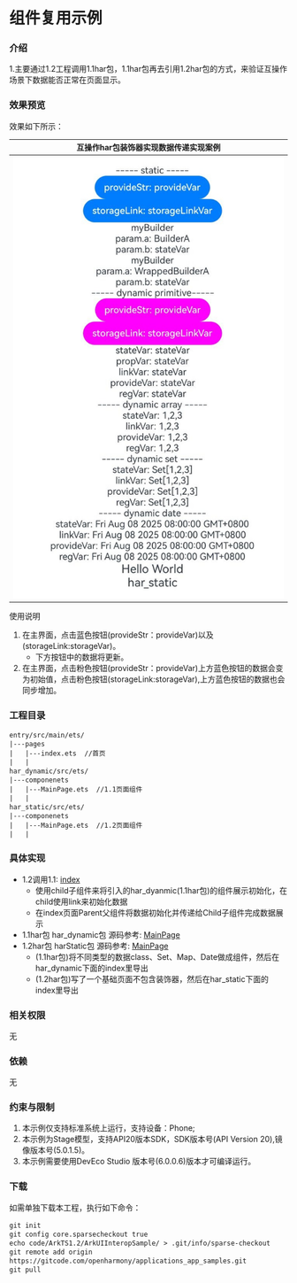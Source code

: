 # 组件复用示例

### 介绍

1.主要通过1.2工程调用1.1har包，1.1har包再去引用1.2har包的方式，来验证互操作场景下数据能否正常在页面显示。

### 效果预览

效果如下所示：

|互操作har包装饰器实现数据传递实现案例|
|--------------------------------|
|![Alt text](entry/src/main/resources/base/media/example01.png)|

使用说明

1. 在主界面，点击蓝色按钮(provideStr：provideVar)以及(storageLink:storageVar)。
    * 下方按钮中的数据将更新。
2.  在主界面，点击粉色按钮(provideStr：provideVar)上方蓝色按钮的数据会变为初始值，点击粉色按钮(storageLink:storageVar),上方蓝色按钮的数据也会同步增加。

### 工程目录

```
entry/src/main/ets/
|---pages
|   |---index.ets  //首页
|   |
har_dynamic/src/ets/
|---componenets
|   |---MainPage.ets  //1.1页面组件
|   |   
har_static/src/ets/
|---componenets
|   |---MainPage.ets  //1.2页面组件
|   |                   
```

### 具体实现

* 1.2调用1.1: [index](entry/src/main/ets/pages/Index.ets)
    * 使用child子组件来将引入的har_dyanmic(1.1har包)的组件展示初始化，在child使用link来初始化数据
    * 在index页面Parent父组件将数据初始化并传递给Child子组件完成数据展示
* 1.1har包 har_dynamic包 源码参考: [MainPage](har_dynamic/src/main/ets/components/MainPage.ets)
* 1.2har包 harStatic包 源码参考: [MainPage](har_static/src/main/ets/components/MainPage.ets)
    * (1.1har包)将不同类型的数据class、Set、Map、Date做成组件，然后在har_dynamic下面的index里导出
    * (1.2har包)写了一个基础页面不包含装饰器，然后在har_static下面的index里导出

### 相关权限

无

### 依赖

无

### 约束与限制

1. 本示例仅支持标准系统上运行，支持设备：Phone;
2. 本示例为Stage模型，支持API20版本SDK，SDK版本号(API Version 20),镜像版本号(5.0.1.5)。
3. 本示例需要使用DevEco Studio 版本号(6.0.0.6)版本才可编译运行。

### 下载

如需单独下载本工程，执行如下命令：

```
git init
git config core.sparsecheckout true
echo code/ArkTS1.2/ArkUIInteropSample/ > .git/info/sparse-checkout
git remote add origin https://gitcode.com/openharmony/applications_app_samples.git
git pull
```